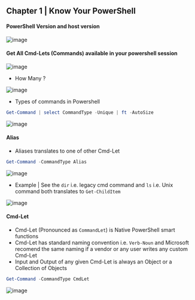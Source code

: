 ## Chapter 1 | Know Your PowerShell

#### PowerShell Version and host version

![image](https://user-images.githubusercontent.com/13016162/50814508-f2ddcb80-133f-11e9-9e30-2990a80e6e23.png)

#### Get All Cmd-Lets (Commands) available in your powershell session

![image](https://user-images.githubusercontent.com/13016162/50814614-4e0fbe00-1340-11e9-845e-0f9001d03741.png)

* How Many ?

![image](https://user-images.githubusercontent.com/13016162/50814689-86170100-1340-11e9-8439-af8b432777fd.png)

* Types of commands in Powershell

```PowerShell
Get-Command | select CommandType -Unique | ft -AutoSize
```

![image](https://user-images.githubusercontent.com/13016162/50817394-ad260080-1349-11e9-939e-8c187c0df7ee.png)
#### Alias
* Aliases translates to one of other Cmd-Let
```PowerShell
Get-Command -CommandType Alias
```
![image](https://user-images.githubusercontent.com/13016162/50817593-5a007d80-134a-11e9-801c-36a1a9383fad.png)

* Example | See the `dir` i.e. legacy cmd command and `ls` i.e. Unix command both translates to `Get-ChildItem`

![image](https://user-images.githubusercontent.com/13016162/50818153-32121980-134c-11e9-9645-fd55d817dd1c.png)

#### Cmd-Let
* Cmd-Let (Pronounced as `CommandLet`) is Native PowerShell smart functions
* Cmd-Let has standard naming convention i.e. `Verb-Noun` and Microsoft recomend the same naming if a vendor or any user writes any custom Cmd-Let
* Input and Output of any given Cmd-Let is always an Object or a Collection of Objects  
```PowerShell
Get-Command -CommandType CmdLet
```
![image](https://user-images.githubusercontent.com/13016162/50817822-21ad6f00-134b-11e9-9fdb-6449cd7f6bc6.png)


